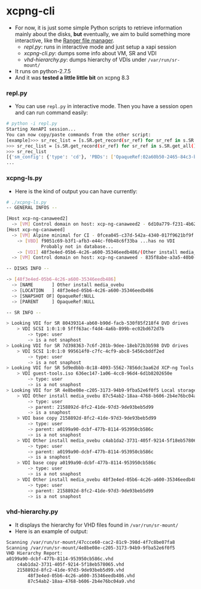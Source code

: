 # xcpng-cli

- For now, it is just some simple Python scripts to retrieve information mainly
about the disks, **but** eventually, we aim to build something more interactive, like the [Ranger file manager](https://github.com/ranger/ranger).
  - *repl.py*: runs in interactive mode and just setup a xapi session
  - *xcpng-cli.py*: dumps some info about VM, SR and VDI
  - *vhd-hierarchy.py*: dumps hierarchy of VDIs under `/var/run/sr-mount/`
- It runs on python-2.7.5
- And it was **tested a little little bit** on xcpng 8.3

### repl.py
- You can use `repl.py` in interactive mode. Then you have a session open and can run command easily:
```sh
# python -i repl.py
Starting XenAPI session...
You can now copy/paste commands from the other script:
[example]>>> sr_rec_list = [s.SR.get_record(sr_ref) for sr_ref in s.SR.get_all()]
>>> sr_rec_list = [s.SR.get_record(sr_ref) for sr_ref in s.SR.get_all()]
>>> sr_rec_list
[{'sm_config': {'type': 'cd'}, 'PBDs': ['OpaqueRef:02a60b50-2465-84c3-bbde-7be1d7d1da6d'], 'current_operations': {}, 'uuid': '80439314-ab60-b90d-facb-530f85f218f4', 'VDIs': ['OpaqueRef:11c310ad-3059-8b87-890f-3032066c6bf7'], 'tags': [], 'physical_size': '1073741312', 'type': 'udev', 'other_config': {'i18n-original-value-name_label': 'DVD drives', 'i18n-key': 'local-hotplug-cd', 'i18n-original-value-name_description': 'Physical DVD drives'}, 'name_label': 'DVD drives', 'allowed_operations': ['vdi_introduce', 'unplug', 'plug', 'pbd_create', 'update', 'pbd_destroy', 'vdi_clone', 'scan'],
...
```

### xcpng-ls.py
- Here is the kind of output you can have currently:
```sh
# ./xcpng-ls.py
-- GENERAL INFOS --

[Host xcp-ng-canaweed2]
  -> [VM] Control domain on host: xcp-ng-canaweed2 - 6d10a779-f231-4b62-80d8-f594d29acbec
[Host xcp-ng-canaweed]
  -> [VM] Alpine minimal for CI - 0fcea045-c37d-542a-4340-017f9621bf9f
    -> [VBD] f9051c69-b3f1-afb3-e44c-f0b48c6f33ba ...has no VDI
             Probably not in database...
    -> [VDI] 48f3e4ed-05b6-4c26-a600-35346eedb486/(Other install media_ovebu)
  -> [VM] Control domain on host: xcp-ng-canaweed - 835f8abe-a3a5-40b0-b88a-378c96fb7f35

-- DISKS INFO --

-> [48f3e4ed-05b6-4c26-a600-35346eedb486]
  -> [NAME       ] Other install media_ovebu
  -> [LOCATION   ] 48f3e4ed-05b6-4c26-a600-35346eedb486
  -> [SNAPSHOT OF] OpaqueRef:NULL
  -> [PARENT     ] OpaqueRef:NULL

-- SR INFO --

> Looking VDI for SR 80439314-ab60-b90d-facb-530f85f218f4 DVD drives
    > VDI SCSI 1:0:1:0 5fff63ac-f4d4-4a6b-899b-ec02bd672d7b
        -> type: user
        -> is a not snaphost
> Looking VDI for SR 7d398363-7c6f-201b-9dee-18eb72b3b598 DVD drives
    > VDI SCSI 1:0:1:0 995614f0-c7fc-4cf9-abc8-5456cbddf2ed
        -> type: user
        -> is a not snaphost
> Looking VDI for SR 5d9edbbb-8c18-4093-5562-7856dc3aa62d XCP-ng Tools
    > VDI guest-tools.iso 636ec147-1a06-4cc8-96d4-6d1b8202650e
        -> type: user
        -> is a not snaphost
> Looking VDI for SR 4e8be08e-c205-3173-94b9-9fba52e6f0f5 Local storage
    > VDI Other install media_ovebu 87c54ab2-18aa-4768-b606-2b4e76bc04a9
        -> type: user
        -> parent: 2158892d-8fc2-41de-97d3-9de93beb5d99
        -> is a snaphost
    > VDI base copy 2158892d-8fc2-41de-97d3-9de93beb5d99
        -> type: user
        -> parent: a0199a90-dcbf-477b-8114-953950cb586c
        -> is a not snaphost
    > VDI Other install media_ovebu c4ab1da2-3731-405f-9214-5f18eb578065
        -> type: user
        -> parent: a0199a90-dcbf-477b-8114-953950cb586c
        -> is a snaphost
    > VDI base copy a0199a90-dcbf-477b-8114-953950cb586c
        -> type: user
        -> is a not snaphost
    > VDI Other install media_ovebu 48f3e4ed-05b6-4c26-a600-35346eedb486
        -> type: user
        -> parent: 2158892d-8fc2-41de-97d3-9de93beb5d99
        -> is a not snaphost
```

### vhd-hierarchy.py

- It displays the hierarchy for VHD files found in `/var/run/sr-mount/`
- Here is an example of output:
```sh
Scanning /var/run/sr-mount/47ccce60-cac2-81c9-398d-4f7c8be07fa8
Scanning /var/run/sr-mount/4e8be08e-c205-3173-94b9-9fba52e6f0f5
VHD Hierarchy Report:
a0199a90-dcbf-477b-8114-953950cb586c.vhd
    c4ab1da2-3731-405f-9214-5f18eb578065.vhd
    2158892d-8fc2-41de-97d3-9de93beb5d99.vhd
        48f3e4ed-05b6-4c26-a600-35346eedb486.vhd
        87c54ab2-18aa-4768-b606-2b4e76bc04a9.vhd
```
